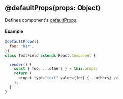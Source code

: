 ## @defaultProps(props: Object)

Defines component's [defaultProps](https://facebook.github.io/react/docs/reusable-components.html#default-prop-values).

#### Example

```js
@defaultProps({
  foo: 'bar',
})
class TextField extends React.Component {

  render() {
    const { foo, ...others } = this.props;
    return (
      <input type="text" value={foo} {...others} />
    );
  }
}
```
